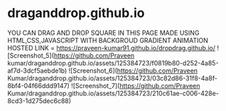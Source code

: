 # draganddrop.github.io
YOU CAN DRAG AND DROP SQUARE IN THIS PAGE MADE USING HTML,CSS,JAVASCRIPT WITH BACKGROUD GRADIENT ANIMATION
HOSTED LINK = https://praveen-kumar91.github.io/dropdrag.github.io/
![Screenshot_5](https://github.com/Praveen kumar/draganddrop.github.io/assets/125384723/f0819b80-d252-4a85-af7d-3dcf5aebde1b)
![Screenshot_6](https://github.com/Praveen Kumar/draganddrop.github.io/assets/125384723/03c82d86-31f8-4a8f-8bf4-04f66ddd9147)
![Screenshot_7](https://github.com/Praveen Kumar/draganddrop.github.io/assets/125384723/210c61ae-c006-428e-8cd3-1d275dec6c88)

